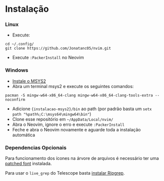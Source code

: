 # Instalação

### Linux

- Execute:
```
cd ~/.config/
git clone https://github.com/Jonatanc05/nvim.git
```
- Execute `:PackerInstall` no Neovim

### Windows

- [Instale o MSYS2](https://www.msys2.org/)
- Abra um terminal msys2 e execute os seguintes comandos:
```
pacman -S mingw-w64-x86_64-clang mingw-w64-x86_64-clang-tools-extra --noconfirm
```
- Adicione `{instalacao-msys2}/bin` ao path (por padrão basta um `setx path "%path%;C:\msys64\mingw64\bin"`)
- Clone esse repositório em `~/AppData/Local/nvim/`
- Abra o Neovim, ignore o erro e execute `:PackerInstall`
- Feche e abra o Neovim novamente e aguarde toda a instalação automática

### Dependencias Opcionais

Para funcionamento dos ícones na árvore de arquivos é necessário ter uma [patched font](https://www.nerdfonts.com/font-downloads) instalada.

Para usar o `live_grep` do Telescope basta [instalar Ripgrep](https://github.com/BurntSushi/ripgrep#installation).
